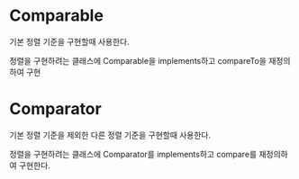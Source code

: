 # Comparable
기본 정렬 기준을 구현할때 사용한다.

정렬을 구현하려는 클래스에 Comparable을 implements하고
compareTo을 재정의하여 구현

# Comparator
기본 정렬 기준을 제외한 다른 정렬 기준을 구현할때 사용한다.

정렬을 구현하려는 클래스에 Comparator를 implements하고
compare를 재정의하여 구현한다.

